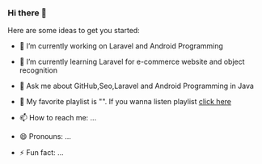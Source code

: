 ### Hi there 👋


Here are some ideas to get you started:

- 🔭 I’m currently working on Laravel and Android Programming
- 🌱 I’m currently learning Laravel for e-commerce website and object recognition
- 💬 Ask me about GitHub,Seo,Laravel and Android Programming in Java
- 🎼 My favorite playlist is "<Coding/>". If you wanna listen playlist [click here](https://open.spotify.com/playlist/7IImK40Rng4pclYflKPLs9?si=GbnLLfN5TfyrTAE2M5OQlg) 


- 📫 How to reach me: ...
- 😄 Pronouns: ...
- ⚡ Fun fact: ...


